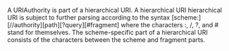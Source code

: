 A URIAuthority is part of a hierarchical URI.  A hierarchical URI  hierarchical URI is subject to further parsing according to the syntax	[scheme:][//authority][path][?query][#fragment]where the characters :, /, ?, and # stand for themselves. The scheme-specific part of a hierarchical URI consists of the characters between the scheme and fragment parts.